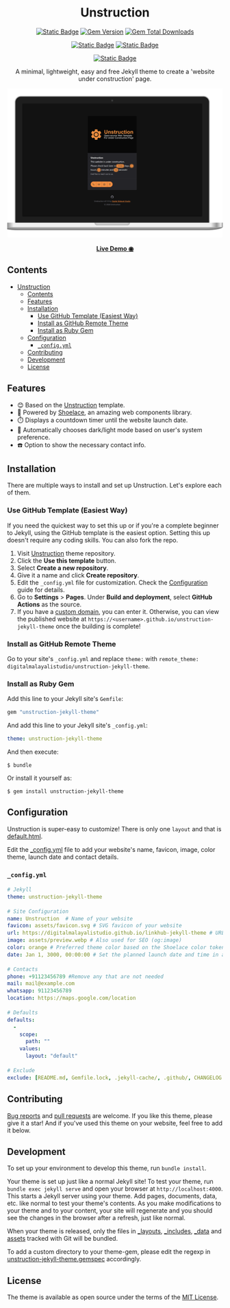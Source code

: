 <div align="center">

# Unstruction

[![Static Badge](https://img.shields.io/badge/jekyll-~%3E%204.3-grey?logo=jekyll&labelColor=%23CC0000)](https://jekyllrb.com)
[![Gem Version](https://img.shields.io/gem/v/unstruction-jekyll-theme?logo=rubygems&logoColor=white&labelColor=%23E9573F&color=grey)](https://rubygems.org/gems/unstruction-jekyll-theme)
[![Gem Total Downloads](https://img.shields.io/gem/dt/unstruction-jekyll-theme?logo=rubygems&logoColor=white&labelColor=%23E9573F&color=grey)](https://rubygems.org/gems/unstruction-jekyll-theme)

[![Static Badge](https://img.shields.io/badge/html-template-grey?logo=html5&logoColor=white&labelColor=E34F26)](https://github.com/digitalmalayalistudio/unstruction)
[![Static Badge](https://img.shields.io/badge/wordpress-theme-grey?logo=wordpress&labelColor=21759B)](https://github.com/DigitalMalayaliStudio/unstruction-wordpress-theme)

[![Static Badge](https://img.shields.io/badge/liberapay-donate-F6C915?logo=liberapay)](https://liberapay.com/zcraber)

A minimal, lightweight, easy and free Jekyll theme to create a 'website under construction' page.

[![mockup](mockup.png)](https://digitalmalayalistudio.github.io/unstruction-jekyll-theme/)

[**Live Demo ◉**](https://digitalmalayalistudio.github.io/unstruction-jekyll-theme/)

</div>

## Contents
- [Unstruction](#unstruction)
  - [Contents](#contents)
  - [Features](#features)
  - [Installation](#installation)
    - [Use GitHub Template (Easiest Way)](#use-github-template-easiest-way)
    - [Install as GitHub Remote Theme](#install-as-github-remote-theme)
    - [Install as Ruby Gem](#install-as-ruby-gem)
  - [Configuration](#configuration)
    - [`_config.yml`](#_configyml)
  - [Contributing](#contributing)
  - [Development](#development)
  - [License](#license)

## Features
- 😊 Based on the [Unstruction](https://github.com/digitalmalayalistudio/unstruction) template.
- 👞 Powered by [Shoelace](https://shoelace.style/), an amazing web components library.
- ⏱️ Displays a countdown timer until the website launch date.
- 🌙 Automatically chooses dark/light mode based on user's system preference.
- ☎️ Option to show the necessary contact info.

## Installation
There are multiple ways to install and set up Unstruction. Let's explore each of them.

### Use GitHub Template (Easiest Way)
If you need the quickest way to set this up or if you're a complete beginner to Jekyll, using the GitHub template is the easiest option. Setting this up doesn't require any coding skills. You can also fork the repo.

1. Visit [Unstruction](https://github.com/digitalmalayalistudio/unstruction-jekyll-theme) theme repository.
2. Click the **Use this template** button.
3. Select **Create a new repository**.
4. Give it a name and click **Create repository**.
5. Edit the `_config.yml` file for customization. Check the [Configuration](#configuration) guide for details.
6. Go to **Settings** > **Pages**. Under **Build and deployment**, select **GitHub Actions** as the source.
7. If you have a [custom domain](https://docs.github.com/articles/using-a-custom-domain-with-github-pages/), you can enter it. Otherwise, you can view the published website at `https://<username>.github.io/unstruction-jekyll-theme` once the building is complete!

### Install as GitHub Remote Theme
Go to your site's `_config.yml` and replace `theme:` with `remote_theme: digitalmalayalistudio/unstruction-jekyll-theme`.

### Install as Ruby Gem
Add this line to your Jekyll site's `Gemfile`:

```ruby
gem "unstruction-jekyll-theme"
```

And add this line to your Jekyll site's `_config.yml`:

```yaml
theme: unstruction-jekyll-theme
```

And then execute:

    $ bundle

Or install it yourself as:

    $ gem install unstruction-jekyll-theme

## Configuration
Unstruction is super-easy to customize! There is only one `layout` and that is [default.html](_layouts/default.html).

Edit the [_config.yml](_config.yml) file to add your website's name, favicon, image, color theme, launch date and contact details. 

### `_config.yml`
```yml
# Jekyll
theme: unstruction-jekyll-theme

# Site Configuration
name: Unstruction  # Name of your website
favicon: assets/favicon.svg # SVG favicon of your website
url: https://digitalmalayalistudio.github.io/linkhub-jekyll-theme # URL of your website
image: assets/preview.webp # Also used for SEO (og:image)
color: orange # Preferred theme color based on the Shoelace color tokens. Visit https://shoelace.style/tokens/color#theme-tokens.
date: Jan 1, 3000, 00:00:00 # Set the planned launch date and time in an ISO 8601 format or use the format shown in the example. Time is optional. Remove this variable if you don't need a countdown. 

# Contacts
phone: +91123456789 #Remove any that are not needed
mail: mail@example.com
whatsapp: 91123456789
location: https://maps.google.com/location

# Defaults
defaults:
  -
    scope:
      path: ""
    values:
      layout: "default"    

# Exclude
exclude: [README.md, Gemfile.lock, .jekyll-cache/, .github/, CHANGELOG.md, Gemfile, LICENSE.txt, funding.yml, unstruction-jekyll-theme.gemspec]
```

## Contributing
[Bug reports](https://github.com/digitalmalayalistudio/unstruction-jekyll-theme) and [pull requests](https://github.com/digitalmalayalistudio/unstruction-jekyll-theme/pulls) are welcome. If you like this theme, please give it a star! And if you've used this theme on your website, feel free to add it below.

## Development
To set up your environment to develop this theme, run `bundle install`.

Your theme is set up just like a normal Jekyll site! To test your theme, run `bundle exec jekyll serve` and open your browser at `http://localhost:4000`. This starts a Jekyll server using your theme. Add pages, documents, data, etc. like normal to test your theme's contents. As you make modifications to your theme and to your content, your site will regenerate and you should see the changes in the browser after a refresh, just like normal.

When your theme is released, only the files in [_layouts](_layouts), [_includes](_includes), [_data](_data) and [assets](assets) tracked with Git will be bundled.

To add a custom directory to your theme-gem, please edit the regexp in [unstruction-jekyll-theme.gemspec](unstruction-jekyll-theme.gemspec) accordingly.

## License
The theme is available as open source under the terms of the [MIT License](https://opensource.org/licenses/MIT).
